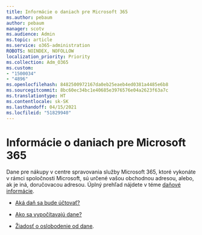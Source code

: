 ```yaml
---
title: Informácie o daniach pre Microsoft 365
ms.author: pebaum
author: pebaum
manager: scotv
ms.audience: Admin
ms.topic: article
ms.service: o365-administration
ROBOTS: NOINDEX, NOFOLLOW
localization_priority: Priority
ms.collection: Adm_O365
ms.custom:
- "1500034"
- "4896"
ms.openlocfilehash: 8482500972167da0eb25eaeb4ed0381a4485e6b8
ms.sourcegitcommit: 8bc60ec34bc1e40685e3976576e04a2623f63a7c
ms.translationtype: HT
ms.contentlocale: sk-SK
ms.lasthandoff: 04/15/2021
ms.locfileid: "51829940"
---
```

# <a name="microsoft-365-tax-information"></a>Informácie o daniach pre Microsoft 365

Dane pre nákupy v centre spravovania služby Microsoft 365, ktoré vykonáte v rámci spoločnosti Microsoft, sú určené vašou obchodnou adresou, alebo, ak je iná, doručovacou adresou. Úplný prehľad nájdete v téme [daňové informácie](https://docs.microsoft.com/microsoft-365/commerce/billing-and-payments/tax-information?view=o365-worldwide).

- [Aká daň sa bude účtovať?](https://docs.microsoft.com/microsoft-365/commerce/billing-and-payments/tax-information?view=o365-worldwide#what-tax-will-i-be-charged) 

- [Ako sa vypočítavajú dane?](https://docs.microsoft.com/microsoft-365/commerce/billing-and-payments/tax-information?view=o365-worldwide#how-taxes-are-calculated)

- [Žiadosť o oslobodenie od dane](https://docs.microsoft.com/microsoft-365/commerce/billing-and-payments/tax-information?view=o365-worldwide#apply-for-tax-exempt-status).
